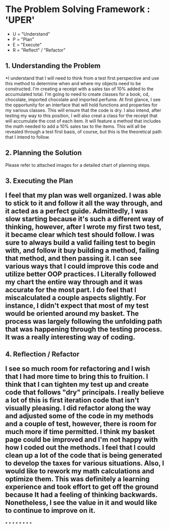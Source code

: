 <h1>The Problem Solving Framework : 'UPER'</h1>

* U = "Understand"
* P = "Plan"
* E = "Execute"
* R = "Reflect" / "Refactor"

<h2>1. Understanding the Problem</h2>
*I understand that I will need to think from a test first perspective and use this method to 
determine when and where my objects need to be constructed. I'm creating a receipt with a sales tax of 10%
added to the accumulated total. I'm going to need to create classes for a book, cd, chocolate, imported chocolate and 
imported perfume. At first glance, I see the opportunity for an interface that will hold functions and properties
for my various classes. This will ensure that the code is dry. I also intend, after testing my way to this position, I
will also creat a class for the receipt that will accumulate the cost of each item. It will feature a method
that includes the math needed to add a 10% sales tax to the items. This will all be revealed through a test first basis, of course,
but this is the theoretical path that I intend to follow. 

<h2>
    2. Planning the Solution
</h2>
Please refer to attached images for a detailed chart of planning steps. 
<h2>
    3. Executing the Plan

I feel that my plan was well organized. I was able to stick to it and follow it all the way through, 
and it acted as a perfect guide. Admittedly, I was slow starting because it's such a different way of thinking,
however, after I wrote my first two test, it became clear which test should follow. I was sure to always build
a valid failing test to begin with, and follow it buy building a method, failing that method, and then passing it. 
I can see various ways that I could improve this code and utilize better OOP practices. I Literally followed my chart
the entire way through and it was accurate for the most part. I do feel that I miscalculated a couple aspects slightly. 
For instance, I didn't expect that most of my test would be oriented around my basket. The process was largely following the
unfolding path that was happening through the testing process. It was a really interesting way of coding.

</h2>

<h2>
    4. Reflection / Refactor

I see so much room for refactoring and I wish that I had more time to bring this to fruition. 
I think that I can tighten my test up and create code that follows "dry" principals. I really believe
a lot of this is first iteration code that isn't visually pleasing. I did refactor along the way and adjusted 
some of the code in my methods and a couple of test, however, there is room for much more if time permitted. I think
my basket page could be improved and I'm not happy with how I coded out the methods. I feel that I could clean up a lot of the 
code that is being generated to develop the taxes for various situations. Also, I would like to rework
my math calculations and optimize them. This was definitely a learning experience and took effort to 
get off the ground because It had a feeling of thinking backwards. Nonetheless, I see the value in it and would like to continue
to improve on it. 
</h2>
*
*
*
*
*
*
*
*